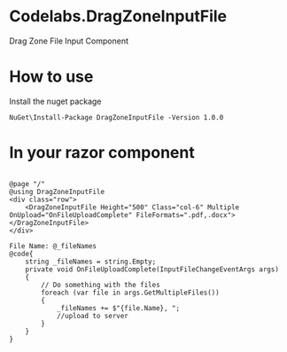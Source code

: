 # Codelabs.DragZoneInputFile
Drag Zone File Input Component
# How to use
Install the nuget package 
```shell
NuGet\Install-Package DragZoneInputFile -Version 1.0.0
```
# In your razor component
```razor

@page "/"
@using DragZoneInputFile
<div class="row">
    <DragZoneInputFile Height="500" Class="col-6" Multiple OnUpload="OnFileUploadComplete" FileFormats=".pdf,.docx"></DragZoneInputFile>
</div>

File Name: @_fileNames
@code{
    string _fileNames = string.Empty;
    private void OnFileUploadComplete(InputFileChangeEventArgs args)
    {
        // Do something with the files
        foreach (var file in args.GetMultipleFiles())
        {
            _fileNames += $"{file.Name}, ";
            //upload to server
        }
    }
}
```
